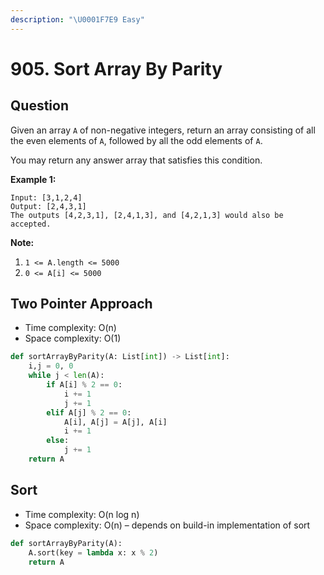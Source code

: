 ```yaml
---
description: "\U0001F7E9 Easy"
---
```


# 905. Sort Array By Parity

## Question

Given an array `A` of non-negative integers, return an array consisting of all the even elements of `A`, followed by all the odd elements of `A`.

You may return any answer array that satisfies this condition.

**Example 1:**

```text
Input: [3,1,2,4]
Output: [2,4,3,1]
The outputs [4,2,3,1], [2,4,1,3], and [4,2,1,3] would also be accepted.
```

**Note:**

1. `1 <= A.length <= 5000`
2. `0 <= A[i] <= 5000`

## Two Pointer Approach 

* Time complexity: O\(n\)
* Space complexity: O\(1\)

```python
def sortArrayByParity(A: List[int]) -> List[int]:
    i,j = 0, 0
    while j < len(A):
        if A[i] % 2 == 0: 
            i += 1
            j += 1
        elif A[j] % 2 == 0:
            A[i], A[j] = A[j], A[i]
            i += 1
        else: 
            j += 1
    return A
```

## Sort

* Time complexity: O\(n log n\)
* Space complexity: O\(n\) – depends on build-in implementation of sort

```python
def sortArrayByParity(A):
    A.sort(key = lambda x: x % 2)
    return A
```

